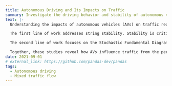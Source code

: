```yaml
---
title: Autonomous Driving and Its Impacts on Traffic
summary: Investigate the driving behavior and stability of autonomous vehicles. Not only explore how AVs operate individually but also how they influence traffic flow collectively.
text: |-
  Understanding the impacts of autonomous vehicles (AVs) on traffic requires bridging the gap between vehicle-level behaviors and system-level outcomes. My research approaches this challenge through two complementary studies: the stability of AV car-following dynamics and the fundamental diagram of mixed traffic flow.

  The first line of work addresses string stability. Stability is critical because even minor fluctuations in car-following behavior can propagate and amplify, creating stop-and-go waves that degrade traffic efficiency. While traditional analytical models have been widely studied, no theoretical framework existed for analyzing the string stability of neural network–based car-following models, which are increasingly used to capture realistic AV behavior. To fill this gap, I developed the EADC framework (Estimation–Approximation–Derivation–Calculation), which derives stability criteria for both feedforward and recurrent neural network models. Validated on representative NN-based models, the framework demonstrates consistency between theoretical and simulation results, establishing the first rigorous method for assessing the stability of AI-driven vehicle behavior.

  The second line of work focuses on the Stochastic Fundamental Diagram (SFD) for mixed traffic. Current AV impact studies often oversimplify traffic dynamics or ignore stochasticity, limiting their realism. To overcome this, I proposed a data-driven probabilistic modeling framework that learns car-following interactions for all leader–follower types (AV–AV, AV–HV, HV–AV, HV–HV) using mixture density networks. By modeling platoons as Markov chains, the framework derives the SFD from trajectory data, validated against NGSIM and Waymo datasets. Results show that higher AV penetration decreases mean capacity and critical density while reducing capacity uncertainty, highlighting the conservative yet stabilizing effects of current AVs.

  Together, these studies reveal how AVs influence traffic from the perspective of stability and capacity: string stability analysis ensures the reliability of AI-based AV behavior, while stochastic FD modeling quantifies the systemic effects of AV penetration. My contributions establish new theoretical and data-driven foundations for assessing AV impacts, with implications for both traffic management strategies and policy-making in the era of mixed traffic.
date: 2021-09-01
# external_link: https://github.com/pandas-dev/pandas
tags:
  - Autonomous driving
  - Mixed traffic flow
---
```


<!-- Flexible and powerful data analysis / manipulation library for Python, providing labeled data structures. -->

<!--more-->
